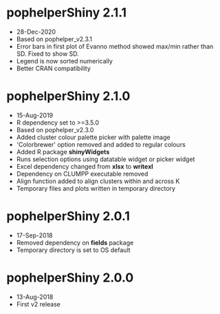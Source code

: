 # pophelperShiny 2.1.1

* 28-Dec-2020
* Based on pophelper_v2.3.1
* Error bars in first plot of Evanno method showed max/min rather than SD. Fixed to show SD.
* Legend is now sorted numerically
* Better CRAN compatibility

# pophelperShiny 2.1.0

* 15-Aug-2019
* R dependency set to >=3.5.0
* Based on pophelper_v2.3.0
* Added cluster colour palette picker with palette image
* 'Colorbrewer' option removed and added to regular colours
* Added R package **shinyWidgets**
* Runs selection options using datatable widget or picker widget
* Excel dependency changed from **xlsx** to **writexl**
* Dependency on CLUMPP executable removed
* Align function added to align clusters within and across K
* Temporary files and plots written in temporary directory

# pophelperShiny 2.0.1

* 17-Sep-2018
* Removed dependency on **fields** package
* Temporary directory is set to OS default

# pophelperShiny 2.0.0

* 13-Aug-2018
* First v2 release
